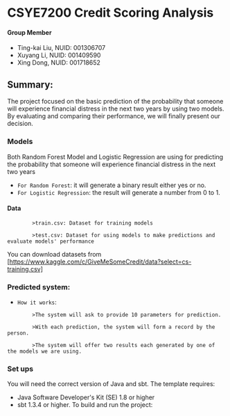# CSYE7200 Credit Scoring Analysis

#### Group Member

- Ting-kai Liu, NUID: 001306707
- Xuyang Li, NUID: 001409590
- Xing Dong, NUID: 001718652

## Summary:

The project focused on the basic prediction of the probability that someone will experience financial distress in the next two years by using two models. By evaluating and comparing their performance, we will finally present our decision.

### **Models**
Both Random Forest Model and Logistic Regression are using for predicting the probability that someone will experience financial distress in the next two years

* `For Random Forest`: it will generate a binary result either yes or no.
* `For Logistic Regression`: the result will generate a number from 0 to 1.

#### **Data** 
```
        >train.csv: Dataset for training models
```
```
        >test.csv: Dataset for using models to make predictions and evaluate models' performance
```
You can download datasets from [https://www.kaggle.com/c/GiveMeSomeCredit/data?select=cs-training.csv]

### **Predicted system**:
* `How it works`:
```
        >The system will ask to provide 10 parameters for prediction.
```
```
        >With each prediction, the system will form a record by the person.
```
```
        >The system will offer two results each generated by one of the models we are using. 
```
### **Set ups**
You will need the correct version of Java and sbt. 
The template requires:
- Java Software Developer's Kit (SE) 1.8 or higher
- sbt 1.3.4 or higher.
To build and run the project:
